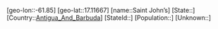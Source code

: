 ﻿---
location: [17.11667,-61.85]
type: City
tags:
- geo/City


SpocWebEntityId: 36653
isDeleted: false
confidential: public

---
[geo-lon::-61.85]
[geo-lat::17.11667]
[name::Saint John’s]
[State::]
[Country::[Antigua_And_Barbuda](geo/Continent/South-America/Antigua_And_Barbuda.md)]
[StateId::]
[Population::]
[Unknown::]


